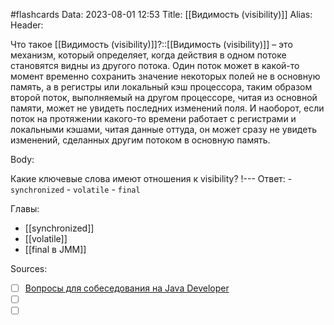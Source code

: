 #flashcards
Data: 2023-08-01 12:53
Title: [[Видимость (visibility)]]
Alias:
Header:

Что такое [[Видимость (visibility)]]?::[[Видимость (visibility)]] – это механизм, который определяет, когда действия в одном потоке становятся видны из другого потока. Один поток может в какой-то момент временно сохранить значение некоторых полей не в основную память, а в регистры или локальный кэш процессора, таким образом второй поток, выполняемый на другом процессоре, читая из основной памяти, может не увидеть последних изменений поля. И наоборот, если поток на протяжении какого-то времени работает с регистрами и локальными кэшами, читая данные оттуда, он может сразу не увидеть изменений, сделанных другим потоком в основную память.
<!--SR:!2023-10-27,1,130-->


Body:



Какие ключевые слова имеют отношения к visibility?
!---
Ответ:
	- `synchronized`
	- `volatile`
	- `final`
<!--SR:!2023-11-03,10,401-->




Главы:
- [[synchronized]]
- [[volatile]]
- [[final в JMM]]


Sources:
- [ ] [Вопросы для собеседования на Java Developer](https://github.com/enhorse/java-interview/blob/master/README.md#%D0%9E%D0%9E%D0%9F)
- [ ] []()
- [ ] []()

